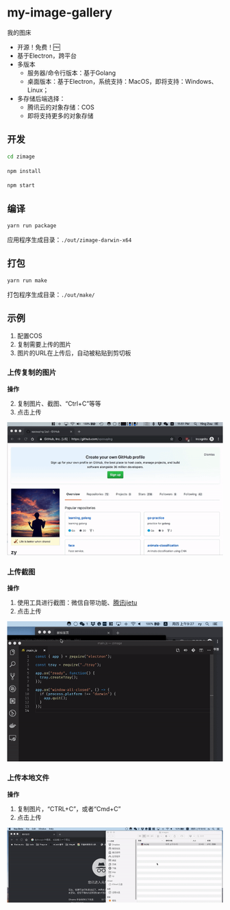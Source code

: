 # my-image-gallery

我的图床

- 开源！免费！🆓
- 基于Electron，跨平台
- 多版本
  - 服务器/命令行版本：基于Golang
  - 桌面版本：基于Electron，系统支持：MacOS，即将支持：Windows、Linux；
- 多存储后端选择：
  - 腾讯云的对象存储：COS
  - 即将支持更多的对象存储





## 开发



```bash
cd zimage

npm install

npm start
```



## 编译

```bash
yarn run package
```

应用程序生成目录：`./out/zimage-darwin-x64`

## 打包

```bash
yarn run make
```

打包程序生成目录：`./out/make/`

## 示例

1. 配置COS
2. 复制需要上传的图片
3. 图片的URL在上传后，自动被粘贴到剪切板



### 上传复制的图片

**操作**

2. 复制图片、截图、“Ctrl+C”等等
3. 点击上传



![upload-image](./assets/upload-clipboard.gif)



### 上传截图

**操作**

1. 使用工具进行截图：微信自带功能、[腾讯jietu](https://jietu.qq.com/)
2. 点击上传



![jietu](./assets/upload-shotscreen.gif)



### 上传本地文件

**操作**

1. 复制图片，“CTRL+C”，或者“Cmd+C”
2. 点击上传



![upload-local-file](./assets/upload-localfs.gif)
